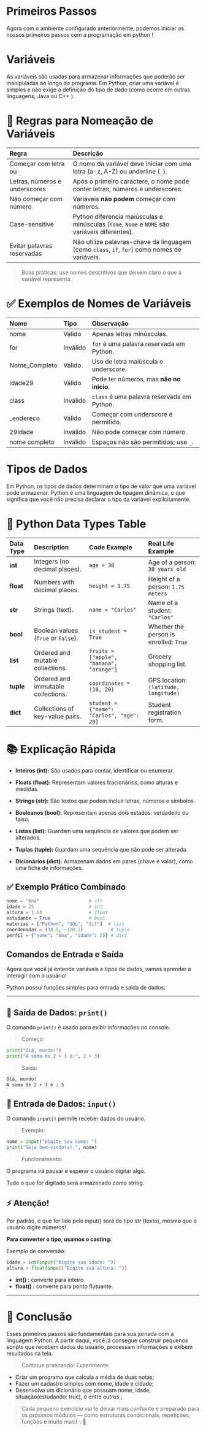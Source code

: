 # Primeiros Passos
Agora com o ambiente configurado anteriormente, podemos iniciar os nossos primeiros passos com a programação em python !

# Variáveis 
As variáveis são usadas para armazenar informações que poderão ser manipuladas ao longo do programa. Em Python, criar uma variável é simples e não exige a definição do tipo de dado (como ocorre em outras linguagens, Java ou C++ ).

# 🧠 Regras para Nomeação de Variáveis

| Regra | Descrição |
|:------|:----------|
| Começar com letra ou `_` | O nome da variável deve iniciar com uma letra (a-z, A-Z) ou underline (`_`). |
| Letras, números e underscores | Após o primeiro caractere, o nome pode conter letras, números e underscores. |
| Não começar com número | Variáveis **não podem** começar com números. |
| Case-sensitive | Python diferencia maiúsculas e minúsculas (`nome`, `Nome` e `NOME` são variáveis diferentes). |
| Evitar palavras reservadas | Não utilize palavras-chave da linguagem (como `class`, `if`, `for`) como nomes de variáveis. |

> Boas práticas: use nomes descritivos que deixem claro o que a variável representa.

# ✅ Exemplos de Nomes de Variáveis

| Nome | Tipo | Observação |
|:-----|:--------|:-----------|
| nome | Válido | Apenas letras minúsculas. |
| for | Inválido | `for` é uma palavra reservada em Python. |
| Nome_Completo | Válido | Uso de letra maiúscula e underscore. |
| idade29 | Válido | Pode ter números, mas **não no início**. |
| class | Inválido | `class` é uma palavra reservada em Python. |
| _endereco | Válido | Começar com underscore é permitido. |
| 29idade | Inválido | Não pode começar com número. |
| nome completo | Inválido | Espaços não são permitidos; use `_`. |

# Tipos de Dados
Em Python, os tipos de dados determinam o tipo de valor que uma variável pode armazenar. Python é uma linguagem de tipagem dinâmica, o que significa que você não precisa declarar o tipo da variável explicitamente.

# 🔹 Python Data Types Table

| Data Type | Description | Code Example | Real Life Example |
|:-------------|:----------|:------------------|:--------------------|
| **int** | Integers (no decimal places). | `age = 30` | Age of a person: `30 years old` |
| **float** | Numbers with decimal places. | `height = 1.75` | Height of a person: `1.75 meters` |
| **str** | Strings (text). | `name = "Carlos"` | Name of a student: `"Carlos"` |
| **bool** | Boolean values ​​(`True` or `False`). | `is_student = True` | Whether the person is enrolled: `True` |
| **list** | Ordered and mutable collections. | `fruits = ["apple", "banana", "orange"]` | Grocery shopping list. |
| **tuple** | Ordered and immutable collections. | `coordinates = (10, 20)` | GPS location: `(latitude, longitude)` |
| **dict** | Collections of key-value pairs. | `student = {"name": "Carlos", "age": 20}` | Student registration form. |

# 📚 Explicação Rápida

- **Inteiros (int):** São usados para contar, identificar ou enumerar.

- **Floats (float):** Representam valores fracionários, como alturas e medidas.

- **Strings (str):** São textos que podem incluir letras, números e símbolos.

- **Booleanos (bool):** Representam apenas dois estados: verdadeiro ou falso.

- **Listas (list):** Guardam uma sequência de valores que podem ser alterados.

- **Tuplas (tuple):** Guardam uma sequência que não pode ser alterada.

- **Dicionários (dict):** Armazenam dados em pares (chave e valor), como uma ficha de informações.

## ✅ Exemplo Prático Combinado

```python
nome = "Ana"                  # str
idade = 25                    # int
altura = 1.68                 # float
estudante = True              # bool
materias = ["Python", "SQL", "Git"]  # list
coordenadas = (34.5, -120.7)          # tuple
perfil = {"nome": "Ana", "idade": 25} # dict
```

## Comandos de Entrada e Saída

Agora que você já entende variáveis e tipos de dados, vamos aprender a interagir com o usuário!

Python possui funções simples para entrada e saída de dados:

---

## 🔹 Saída de Dados: `print()`

O comando `print()` é usado para exibir informações no console.

> Começo:

```python
print("Olá, mundo!")
print("A soma de 2 + 3 é:", 2 + 3)
```

> Saída:

```bash
Olá, mundo!
A soma de 2 + 3 é : 5 
```

## 🔹 Entrada de Dados: `input()`

O comando `input()` permite receber dados do usuário.

> Exemplo:

```python
nome = input("Digite seu nome: ")
print("Seja bem-vindo(a),", nome)
```

> Funcionamento:

O programa irá pausar e esperar o usuário digitar algo.

Tudo o que for digitado será armazenado como string.

## ⚡ Atenção!

Por padrão, o que for lido pelo input() será do tipo str (texto), mesmo que o usuário digite números! 

**Para converter o tipo, usamos o casting:**

Exemplo de conversão:

```python
idade = int(input("Digite sua idade: "))
altura = float(input("Digite sua altura: "))
```

- **int() :** converte para inteiro.
- **float() :** converte para ponto flutuante.

---

# 🚀 Conclusão

Esses primeiros passos são fundamentais para sua jornada com a linguagem Python. A partir daqui, você já consegue construir pequenos scripts que recebem dados do usuário, processam informações e exibem resultados na tela.

> Continue praticando! Experimente:

- Criar um programa que calcula a média de duas notas;
- Fazer um cadastro simples com nome, idade e cidade;
- Desenvolva um dicionário que possuam nome, idade, situação(estudando: true), e entre outros ; 

> Cada pequeno exercício vai te deixar mais confiante e preparado para os próximos módulos — como estruturas condicionais, repetições, funções e muito mais! 💡🐍